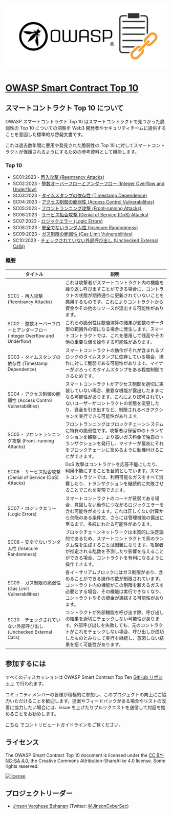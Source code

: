 ![OWASP Smart Contract Logo](assets/images/OWASP%20Smart%20Contract.png)

# [OWASP Smart Contract Top 10](https://owasp.org/www-project-smart-contract-top-10/)

## スマートコントラクト Top 10 について

OWASP スマートコントラクト Top 10 はスマートコントラクトで見つかった脆弱性の Top 10 についての洞察を Web3 開発者やセキュリティチームに提供することを意図した標準的な啓発文書です。

これは過去数年間に悪用や発見された脆弱性の Top 10 に対してスマートコントラクトが保護されるようにするための参考資料として機能します。

### Top 10

* SC01:2023 - [再入攻撃 (Reentrancy Attacks)](2023/en/src/SC01-reentrancy-attacks.md)
* SC02:2023 - [整数オーバーフローとアンダーフロー (Integer Overflow and Underflow)](2023/en/src/SC02-integer-overflow-underflow.md)
* SC03:2023 - [タイムスタンプの依存性 (Timestamp Dependence)](2023/en/src/SC03-timestamp-dependence.md)
* SC04:2023 - [アクセス制御の脆弱性 (Access Control Vulnerabilities)](2023/en/src/SC04-access-control-vulnerabilities.md)
* SC05:2023 - [フロントランニング攻撃 (Front-running Attacks)](2023/en/src/SC05-front-running-attacks.md)
* SC06:2023 - [サービス拒否攻撃 (Denial of Service (DoS) Attacks)](2023/en/src/SC06-denial-of-service-attacks.md)
* SC07:2023 - [ロジックエラー (Logic Errors)](2023/en/src/SC07-logic-errors.md)
* SC08:2023 - [安全でないランダム性 (Insecure Randomness)](2023/en/src/SC08-insecure-randomness.md)
* SC09:2023 - [ガス制限の脆弱性 (Gas Limit Vulnerabilities)](2023/en/src/SC09-gas-limit-vulnerabilities.md)
* SC10:2023 - [チェックされていない外部呼び出し (Unchecked External Calls)](2023/en/src/SC10-unchecked-external-calls.md)

### 概要

| タイトル | 説明 |
| -- | -- |
| SC01 - 再入攻撃 (Reentrancy Attacks) | これは攻撃者がスマートコントラクト内の機能を繰り返し呼び出すことができる場合に、コントラクトの状態が期待通りに更新されていないことを悪用するものです。これによりコントラクトから資金やその他のリソースが流出する可能性があります。 |
| SC02 - 整数オーバーフローとアンダーフロー (Integer Overflow and Underflow) | これらの脆弱性は数値演算の結果が変数のデータ型の範囲外の値になる場合に発生します。スマートコントラクトでは、これを悪用して残高やその他の重要な値を操作する可能性があります。 |
| SC03 - タイムスタンプの依存性 (Timestamp Dependence) | スマートコントラクトの動作がそれが含まれるブロックのタイムスタンプに依存している場合、操作に対して脆弱である可能性があります。マイナーがぷろっくのタイムスタンプをある程度制御できるためです。 |
| SC04 - アクセス制御の脆弱性 (Access Control Vulnerabilities) | スマートコントラクトがアクセス制御を適切に実装していない場合、重要な機能が露出したままになる可能性があります。これにより認可されていないユーザーがコントラクトの状態を変更したり、資金を引き出すなど、制限されるべきアクションを実行できる可能性があります。 |
| SC05 - フロントランニング攻撃 (Front-running Attacks) | フロントランニングはブロックチェーンシステムに特有の脆弱性です。攻撃者は保留中のトランザクションを観察し、より高いガス料金で独自のトランザクションを発行し、マイナーが最初にそれをブロックチェーンに含めるように動機付けることができます。 |
| SC06 - サービス拒否攻撃 (Denial of Service (DoS) Attacks) | DoS 攻撃はコントラクトを応答不能にしたり、利用不能にすることを目的としています。スマートコントラクトでは、利用可能なガスをすべて消費したり、トランザクションを継続的に失敗させることでこれを実現できます。 |
| SC07 - ロジックエラー (Logic Errors) | スマートコントラクトのコードが貧弱である場合、意図しない動作につながるロジックエラーを含む可能性があります。これは正しくない計算から欠陥のある条件文、さらには管理機能の露出に至るまで、多岐にわたる可能性があります。 |
| SC08 - 安全でないランダム性 (Insecure Randomness) | ブロックチェーンネットワークは本質的に決定論的であるため、スマートコントラクトで真のランダム性を生成することは困難になります。攻撃者が推定される乱数を予測したり影響を与えることができる場合、コントラクトを有利になるように操作できます。 |
| SC09 - ガス制限の脆弱性 (Gas Limit Vulnerabilities) | 各イーサリアムブロックにはガス制限があり、含めることができる操作の数が制限されています。コントラクト内の機能がこの制限を超えるガスを必要とする場合、その機能は実行できなくなり、コントラクトやその資金が凍結する可能性があります。 |
| SC10 - チェックされていない外部呼び出し (Unchecked External Calls) | コントラクトが外部機能を呼び出す際、呼び出しの結果を適切にチェックしない可能性があります。外部呼び出しを失敗しても、元のコントラクトがこれをチェックしない場合、呼び出しが成功したものとみなして実行を継続し、意図しない結果を招く可能性があります。 |

## 参加するには
すべてのディスカッションは OWASP Smart Contract Top Ten [GitHub リポジトリ](https://github.com/OWASP/www-project-smart-contract-top-10) で行われます。

コミュニティメンバーの皆様が積極的に参加し、このプロジェクトの向上にご協力いただけることを歓迎します。提案やフィードバックがある場合やリストの改善に協力したい場合には、issue を上げたりプルリクエストを送信して対話を始めることをお勧めします。

[こちら](https://github.com/OWASP/www-project-smart-contract-top-10/blob/main/CONTRIBUTING.md) でコントリビュートガイドラインをご覧ください。

## ライセンス
The OWASP Smart Contract Top 10 document is licensed under the [CC BY-NC-SA 4.0](https://creativecommons.org/licenses/by-nc-sa/4.0/), the Creative Commons
Attribution-ShareAlike 4.0 license. Some rights reserved.

[![license](https://mirrors.creativecommons.org/presskit/buttons/88x31/svg/by-nc-sa.svg)](https://github.com/OWASP/www-project-smart-contract-security-top-10/blob/master/License.md)

## プロジェクトリーダー
- [Jinson Varghese Behanan](mailto:jinson@owasp.org) (Twitter: [@JinsonCyberSec](https://twitter.com/JinsonCyberSec))
